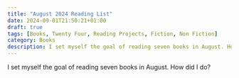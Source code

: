 ```yaml
---
title: "August 2024 Reading List"
date: 2024-09-01T21:50:21+01:00
draft: true
tags: [Books, Twenty Four, Reading Projects, Fiction, Non Fiction]
category: Books
description: I set myself the goal of reading seven books in August. How did I do?
---
```


I set myself the goal of reading seven books in August. How did I do?
